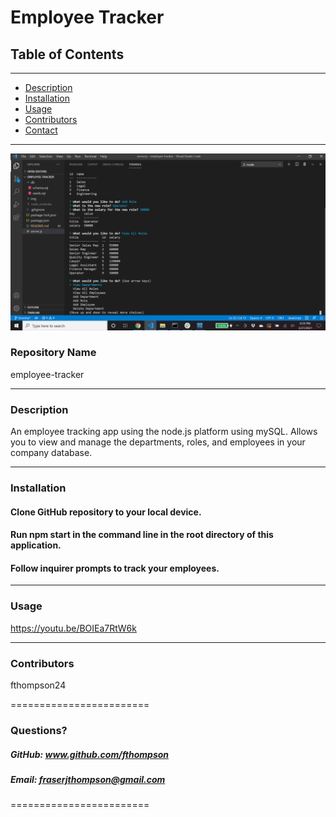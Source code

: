 
# Employee Tracker


## **Table of Contents**
***
* [Description](#description)
* [Installation](#installation)
* [Usage](#usage)
* [Contributors](#contributors)
* [Contact](#questions)

***

![Alt text](./img/screenshot.png?raw=true "Optional Title")

### **Repository Name**  
employee-tracker

***

### **Description**  
An employee tracking app using the node.js platform using mySQL. Allows you to view and manage the departments, roles, and employees in your company database.

***

### **Installation**  
#### Clone GitHub repository to your local device. 
#### Run npm start in the command line in the root directory of this application. 
#### Follow inquirer prompts to track your employees.

***

### **Usage**  
https://youtu.be/BOIEa7RtW6k

***

### **Contributors**  
fthompson24

========================

### Questions?
##### GitHub: www.github.com/fthompson
##### Email: fraserjthompson@gmail.com

========================